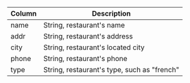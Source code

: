 | Column | Description                                 |
| ------ | ------------------------------------------- |
| name   | String, restaurant's name                   |
| addr   | String, restaurant's address                |
| city   | String, restaurant's located city           |
| phone  | String, restaurant's phone                  |
| type   | String, restaurant's type, such as "french" |